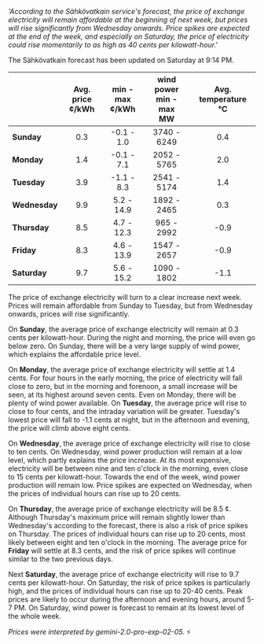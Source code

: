 *'According to the Sähkövatkain service's forecast, the price of exchange electricity will remain affordable at the beginning of next week, but prices will rise significantly from Wednesday onwards. Price spikes are expected at the end of the week, and especially on Saturday, the price of electricity could rise momentarily to as high as 40 cents per kilowatt-hour.'*

The Sähkövatkain forecast has been updated on Saturday at 9:14 PM.

|    | Avg. price<br>¢/kWh | min - max<br>¢/kWh | wind power<br>min - max<br>MW | Avg. temperature<br>°C |
|:---|:---:|:---:|:---:|:---:|
| **Sunday**   | 0.3  | -0.1 - 1.0  | 3740 - 6249 | 0.4  |
| **Monday**  | 1.4  | -0.1 - 7.1  | 2052 - 5765 | 2.0  |
| **Tuesday**    | 3.9  | -1.1 - 8.3  | 2541 - 5174 | 1.4  |
| **Wednesday** | 9.9  | 5.2 - 14.9  | 1892 - 2465 | 0.3  |
| **Thursday**    | 8.5  | 4.7 - 12.3  |  965 - 2992 | -0.9 |
| **Friday**  | 8.3  | 4.6 - 13.9  | 1547 - 2657 | -0.9 |
| **Saturday**   | 9.7  | 5.6 - 15.2  | 1090 - 1802 | -1.1 |

The price of exchange electricity will turn to a clear increase next week. Prices will remain affordable from Sunday to Tuesday, but from Wednesday onwards, prices will rise significantly.

On **Sunday**, the average price of exchange electricity will remain at 0.3 cents per kilowatt-hour. During the night and morning, the price will even go below zero. On Sunday, there will be a very large supply of wind power, which explains the affordable price level.

On **Monday**, the average price of exchange electricity will settle at 1.4 cents. For four hours in the early morning, the price of electricity will fall close to zero, but in the morning and forenoon, a small increase will be seen, at its highest around seven cents. Even on Monday, there will be plenty of wind power available. On **Tuesday**, the average price will rise to close to four cents, and the intraday variation will be greater. Tuesday's lowest price will fall to -1.1 cents at night, but in the afternoon and evening, the price will climb above eight cents.

On **Wednesday**, the average price of exchange electricity will rise to close to ten cents. On Wednesday, wind power production will remain at a low level, which partly explains the price increase. At its most expensive, electricity will be between nine and ten o'clock in the morning, even close to 15 cents per kilowatt-hour. Towards the end of the week, wind power production will remain low. Price spikes are expected on Wednesday, when the prices of individual hours can rise up to 20 cents.

On **Thursday**, the average price of exchange electricity will be 8.5 ¢. Although Thursday's maximum price will remain slightly lower than Wednesday's according to the forecast, there is also a risk of price spikes on Thursday. The prices of individual hours can rise up to 20 cents, most likely between eight and ten o'clock in the morning. The average price for **Friday** will settle at 8.3 cents, and the risk of price spikes will continue similar to the two previous days.

Next **Saturday**, the average price of exchange electricity will rise to 9.7 cents per kilowatt-hour. On Saturday, the risk of price spikes is particularly high, and the prices of individual hours can rise up to 20-40 cents. Peak prices are likely to occur during the afternoon and evening hours, around 5-7 PM. On Saturday, wind power is forecast to remain at its lowest level of the whole week.

*Prices were interpreted by gemini-2.0-pro-exp-02-05.* ⚡️

